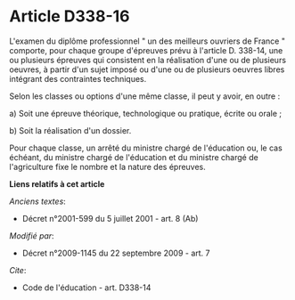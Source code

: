 # Article D338-16

L'examen du diplôme professionnel " un des meilleurs ouvriers de France " comporte, pour chaque groupe d'épreuves prévu à
l'article D. 338-14, une ou plusieurs épreuves qui consistent en la réalisation d'une ou de plusieurs oeuvres, à partir d'un
sujet imposé ou d'une ou de plusieurs oeuvres libres intégrant des contraintes techniques. 

Selon les classes ou options d'une même classe, il peut y avoir, en outre : 

a) Soit une épreuve théorique, technologique ou pratique, écrite ou orale ; 

b) Soit la réalisation d'un dossier. 

Pour chaque classe, un arrêté du ministre chargé de l'éducation ou, le cas échéant, du ministre chargé de l'éducation et du
ministre chargé de l'agriculture fixe le nombre et la nature des épreuves.

**Liens relatifs à cet article**

_Anciens textes_:

  - Décret n°2001-599 du 5 juillet 2001 - art. 8 (Ab)

_Modifié par_:

  - Décret n°2009-1145 du 22 septembre 2009 - art. 7

_Cite_:

  - Code de l'éducation - art. D338-14
